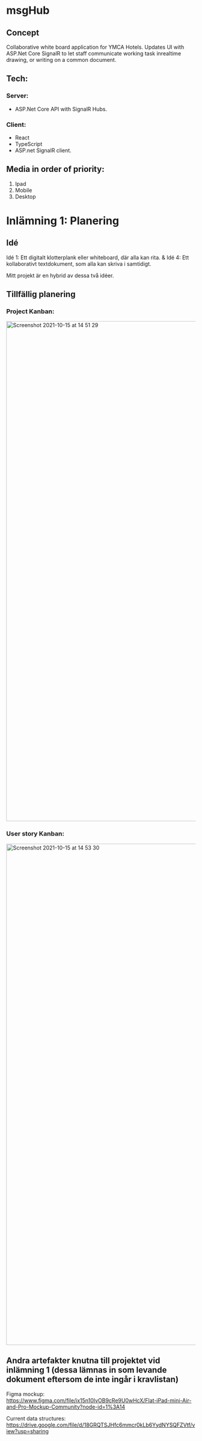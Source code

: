 # msgHub

## Concept

Collaborative white board application for YMCA Hotels. Updates UI with ASP.Net Core SignalR to let staff communicate working task inrealtime drawing, or writing on a common document.

## Tech:

### Server:
- ASP.Net Core API with SignalR Hubs.
### Client: 
- React
- TypeScript
- ASP.net SignalR client.


## Media in order of priority:

1. Ipad
2. Mobile
3. Desktop

# Inlämning 1: Planering

## Idé
Idé 1: Ett digitalt klotterplank eller whiteboard, där alla kan rita. 
&
Idé 4: Ett kollaborativt textdokument, som alla kan skriva i samtidigt.

Mitt projekt är en hybrid av dessa två idéer. 

## Tillfällig planering

### Project Kanban: 
<img width="1331" alt="Screenshot 2021-10-15 at 14 51 29" src="https://user-images.githubusercontent.com/58119759/137489959-9cb4533c-a84e-4859-a0ff-86287734e4b2.png">

### User story Kanban:
<img width="1334" alt="Screenshot 2021-10-15 at 14 53 30" src="https://user-images.githubusercontent.com/58119759/137489892-e0dff340-19e3-4774-9400-17bd9f8214ee.png">

## Andra artefakter knutna till projektet vid inlämning 1 (dessa lämnas in som levande dokument eftersom de inte ingår i kravlistan)
Figma mockup: https://www.figma.com/file/ix15n10IvOB9cRe9U0wHcX/Flat-iPad-mini-Air-and-Pro-Mockup-Community?node-id=1%3A14

Current data structures: https://drive.google.com/file/d/18GRQTSJHfc6mmcr0kLb6YydNYSQFZVtf/view?usp=sharing
